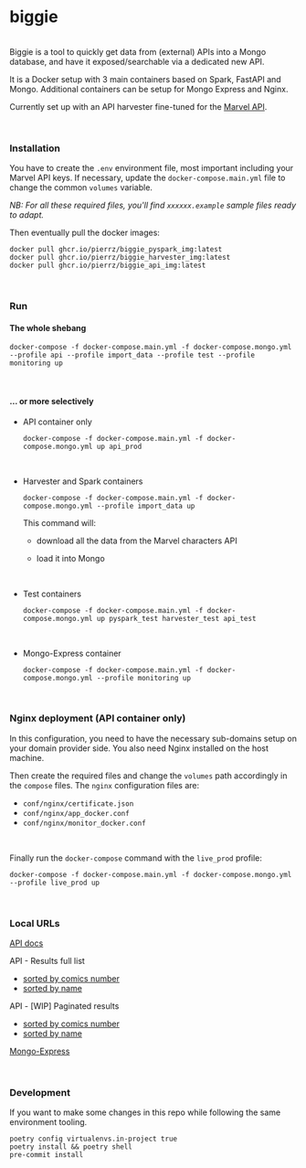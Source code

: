 # biggie
<br>
Biggie is a tool to quickly get data from (external) APIs into a Mongo database, 
and have it exposed/searchable via a dedicated new API.

It is a Docker setup with 3 main containers based on Spark, FastAPI and Mongo.
Additional containers can be setup for Mongo Express and Nginx.

Currently set up with an API harvester fine-tuned for the [Marvel API](https://developer.marvel.com).

<br>


### Installation
You have to create the `.env` environment file, most important including your Marvel API keys.
If necessary, update the `docker-compose.main.yml` file to change the common `volumes` variable.

*NB: For all these required files, you'll find `xxxxxx.example` sample files ready to adapt.*

Then eventually pull the docker images:
```
docker pull ghcr.io/pierrz/biggie_pyspark_img:latest
docker pull ghcr.io/pierrz/biggie_harvester_img:latest
docker pull ghcr.io/pierrz/biggie_api_img:latest
```

<br>

### Run
#### The whole shebang
```
docker-compose -f docker-compose.main.yml -f docker-compose.mongo.yml --profile api --profile import_data --profile test --profile monitoring up
```

<br>

#### ... or more selectively
- API container only
    ```
    docker-compose -f docker-compose.main.yml -f docker-compose.mongo.yml up api_prod
    ```

    <br>

- Harvester and Spark containers
    ```
    docker-compose -f docker-compose.main.yml -f docker-compose.mongo.yml --profile import_data up
    ```
    This command will:

  - download all the data from the Marvel characters API
  - load it into Mongo

    <br>

- Test containers
    ```
    docker-compose -f docker-compose.main.yml -f docker-compose.mongo.yml up pyspark_test harvester_test api_test
    ```

    <br>

- Mongo-Express container
    ```
    docker-compose -f docker-compose.main.yml -f docker-compose.mongo.yml --profile monitoring up
    ```

<br>

### Nginx deployment (API container only)
In this configuration, you need to have the necessary sub-domains setup on your domain provider side. 
You also need Nginx installed on the host machine.
<br>

Then create the required files and change the `volumes` path accordingly in the `compose` files.
The `nginx` configuration files are:
- `conf/nginx/certificate.json`
- `conf/nginx/app_docker.conf`
- `conf/nginx/monitor_docker.conf`
<br>

Finally run the `docker-compose` command with the `live_prod` profile:
```
docker-compose -f docker-compose.main.yml -f docker-compose.mongo.yml --profile live_prod up
```
<br>



### Local URLs

[API docs](http://localhost:8000/docs)

API - Results full list
- [sorted by comics number](http://localhost:8000/api/comics_per_characters?sort_column=comics_available)
- [sorted by name](http://localhost:8000/api/comics_per_characters?sort_column=name)

API - [WIP] Paginated results
- [sorted by comics number](http://localhost:8000/api/comics_per_characters/paginated?sort_column=comics_available)
- [sorted by name](http://localhost:8000/api/comics_per_characters/paginated?sort_column=name)

[Mongo-Express](http://localhost:8081)

<br>

### Development
If you want to make some changes in this repo while following the same environment tooling.
```
poetry config virtualenvs.in-project true
poetry install && poetry shell
pre-commit install
```
